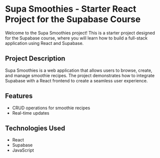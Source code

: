# Supa Smoothies - Starter React Project for the Supabase Course

Welcome to the Supa Smoothies project! This is a starter project designed for the Supabase course, where you will learn how to build a full-stack application using React and Supabase.

## Project Description

Supa Smoothies is a web application that allows users to browse, create, and manage smoothie recipes. The project demonstrates how to integrate Supabase with a React frontend to create a seamless user experience.

## Features

- CRUD operations for smoothie recipes
- Real-time updates

## Technologies Used

- React
- Supabase
- JavaScript
